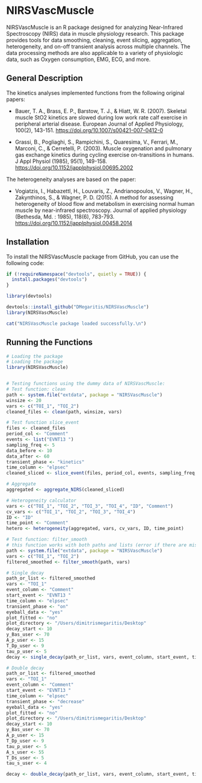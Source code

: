 # NIRSVascMuscle

NIRSVascMuscle is an R package designed for analyzing Near-Infrared Spectroscopy (NIRS) data in muscle physiology research. This package provides tools for data smoothing, cleaning, event slicing, aggregation, heterogeneity, and on-off transient analysis across multiple channels. The data processing methods are also applicable to a variety of physiologic data, such as Oxygen consumption, EMG, ECG, and more.

## General Description

The kinetics analyses implemented functions from the following original papers:

- Bauer, T. A., Brass, E. P., Barstow, T. J., & Hiatt, W. R. (2007). Skeletal muscle StO2 kinetics are slowed during low work rate calf exercise in peripheral arterial disease. European Journal of Applied Physiology, 100(2), 143-151. https://doi.org/10.1007/s00421-007-0412-0 

- Grassi, B., Pogliaghi, S., Rampichini, S., Quaresima, V., Ferrari, M., Marconi, C., & Cerretelli, P. (2003). Muscle oxygenation and pulmonary gas exchange kinetics during cycling exercise on-transitions in humans. J Appl Physiol (1985), 95(1), 149-158. https://doi.org/10.1152/japplphysiol.00695.2002 

The heterogeneity analyses are based on the paper:

- Vogiatzis, I., Habazettl, H., Louvaris, Z., Andrianopoulos, V., Wagner, H., Zakynthinos, S., & Wagner, P. D. (2015). A method for assessing heterogeneity of blood flow and metabolism in exercising normal human muscle by near-infrared spectroscopy. Journal of applied physiology (Bethesda, Md. : 1985), 118(6), 783-793. https://doi.org/10.1152/japplphysiol.00458.2014



## Installation

To install the NIRSVascMuscle package from GitHub, you can use the following code:

```r
if (!requireNamespace("devtools", quietly = TRUE)) {
  install.packages("devtools")
}

library(devtools)

devtools::install_github("DMegaritis/NIRSVascMuscle")
library(NIRSVascMuscle)

cat("NIRSVascMuscle package loaded successfully.\n")
```

## Running the Functions

```r
# Loading the package
# Loading the package
library(NIRSVascMuscle)


# Testing functions using the dummy data of NIRSVascMuscle:
# Test function: clean
path <- system.file("extdata", package = "NIRSVascMuscle")
winsize <- 20
vars <- c("TOI_1", "TOI_2")
cleaned_files <- clean(path, winsize, vars)

# Test function slice_event
files <- cleaned_files
period_col <- "Comment"
events <- list("EVNT13 ")
sampling_freq <- 5
data_before <- 10
data_after <- 60
transient_phase <- "kinetics"
time_column <- "elpsec"
cleaned_sliced <- slice_event(files, period_col, events, sampling_freq, data_before, data_after, transient_phase, time_column)

# Aggregate
aggregated <- aggregate_NIRS(cleaned_sliced)

# Heterogeneity calculator
vars <- c("TOI_1", "TOI_2", "TOI_3", "TOI_4", "ID", "Comment")
cv_vars <- c("TOI_1", "TOI_2", "TOI_3", "TOI_4")
ID <- "ID"
time_point <- "Comment"
hetero <- heterogeneity(aggregated, vars, cv_vars, ID, time_point)

# Test function: filter_smooth
# this function works with both paths and lists (error if there are missing data)
path <- system.file("extdata", package = "NIRSVascMuscle")
vars <- c("TOI_1", "TOI_2")
filtered_smoothed <- filter_smooth(path, vars)

# Single_decay
path_or_list <- filtered_smoothed
vars <- "TOI_1"
event_column <- "Comment"
start_event <- "EVNT13 "
time_column <- "elpsec"
transient_phase <- "on"
eyeball_data <- "yes"
plot_fitted <- "no"
plot_directory <- "/Users/dimitrismegaritis/Desktop"
decay_start <- 10
y_Bas_user <- 70
A_p_user <- 15
T_Dp_user <- 9
tau_p_user <- 5
decay <- single_decay(path_or_list, vars, event_column, start_event, time_column, transient_phase, eyeball_data, plot_fitted, plot_directory, decay_start, y_Bas_user, A_p_user, T_Dp_user, tau_p_user)

# Double decay
path_or_list <- filtered_smoothed
vars <- "TOI_1"
event_column <- "Comment"
start_event <- "EVNT13 "
time_column <- "elpsec"
transient_phase <- "decrease"
eyeball_data <- "yes"
plot_fitted <- "no"
plot_directory <- "/Users/dimitrismegaritis/Desktop"
decay_start <- 10
y_Bas_user <- 70
A_p_user <- 15
T_Dp_user <- 9
tau_p_user <- 5
A_s_user <- 55
T_Ds_user <- 5
tau_s_user <- 4

decay <- double_decay(path_or_list, vars, event_column, start_event, time_column, transient_phase, eyeball_data, plot_fitted, plot_directory, decay_start, y_Bas_user, A_p_user, T_Dp_user, tau_p_user, A_s_user, T_Ds_user, tau_s_user)
```
